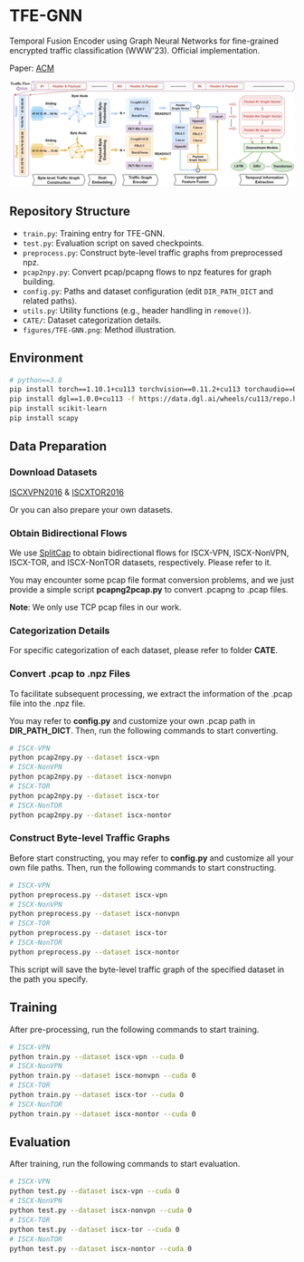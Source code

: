 # TFE-GNN


Temporal Fusion Encoder using Graph Neural Networks for fine-grained encrypted traffic classification (WWW'23). Official implementation.

Paper: [ACM](https://dl.acm.org/doi/abs/10.1145/3543507.3583227)


![Method](./figures/TFE-GNN.png)



## Repository Structure

- `train.py`: Training entry for TFE-GNN.
- `test.py`: Evaluation script on saved checkpoints.
- `preprocess.py`: Construct byte-level traffic graphs from preprocessed npz.
- `pcap2npy.py`: Convert pcap/pcapng flows to npz features for graph building.
- `config.py`: Paths and dataset configuration (edit `DIR_PATH_DICT` and related paths).
- `utils.py`: Utility functions (e.g., header handling in `remove()`).
- `CATE/`: Dataset categorization details.
- `figures/TFE-GNN.png`: Method illustration.

## Environment

```bash
# python==3.8
pip install torch==1.10.1+cu113 torchvision==0.11.2+cu113 torchaudio==0.10.1 -f https://download.pytorch.org/whl/cu113/torch_stable.html
pip install dgl==1.0.0+cu113 -f https://data.dgl.ai/wheels/cu113/repo.html
pip install scikit-learn
pip install scapy
```


## Data Preparation

### Download Datasets

[ISCXVPN2016](https://www.unb.ca/cic/datasets/vpn.html) & [ISCXTOR2016](https://www.unb.ca/cic/datasets/tor.html)


Or you can also prepare your own datasets.


### Obtain Bidirectional Flows


We use [SplitCap](https://www.netresec.com/?page=SplitCap) to obtain bidirectional flows for ISCX-VPN, ISCX-NonVPN, ISCX-TOR, and ISCX-NonTOR datasets, respectively. Please refer to it.

You may encounter some pcap file format conversion problems, and we just provide a simple script **pcapng2pcap.py** to convert .pcapng to .pcap files.


**Note**: We only use TCP pcap files in our work.



### Categorization Details

For specific categorization of each dataset, please refer to folder **CATE**.




### Convert .pcap to .npz Files

To facilitate subsequent processing, we extract the information of the .pcap file into the .npz file. 

You may refer to **config.py** and customize your own .pcap path in **DIR_PATH_DICT**. Then, run the following commands to start converting. 

```bash
# ISCX-VPN
python pcap2npy.py --dataset iscx-vpn
# ISCX-NonVPN
python pcap2npy.py --dataset iscx-nonvpn
# ISCX-TOR
python pcap2npy.py --dataset iscx-tor
# ISCX-NonTOR
python pcap2npy.py --dataset iscx-nontor
```


### Construct Byte-level Traffic Graphs

Before start constructing, you may refer to **config.py** and customize all your own file paths. Then, run the following commands to start constructing.

```bash
# ISCX-VPN
python preprocess.py --dataset iscx-vpn
# ISCX-NonVPN
python preprocess.py --dataset iscx-nonvpn
# ISCX-TOR
python preprocess.py --dataset iscx-tor
# ISCX-NonTOR
python preprocess.py --dataset iscx-nontor
```

This script will save the byte-level traffic graph of the specified dataset in the path you specify.


## Training

After pre-processing, run the following commands to start training.

```bash
# ISCX-VPN
python train.py --dataset iscx-vpn --cuda 0
# ISCX-NonVPN
python train.py --dataset iscx-nonvpn --cuda 0
# ISCX-TOR
python train.py --dataset iscx-tor --cuda 0
# ISCX-NonTOR
python train.py --dataset iscx-nontor --cuda 0
```


## Evaluation

After training, run the following commands to start evaluation.

```bash
# ISCX-VPN
python test.py --dataset iscx-vpn --cuda 0
# ISCX-NonVPN
python test.py --dataset iscx-nonvpn --cuda 0
# ISCX-TOR
python test.py --dataset iscx-tor --cuda 0
# ISCX-NonTOR
python test.py --dataset iscx-nontor --cuda 0
```